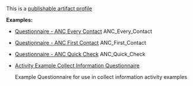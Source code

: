 This is a [publishable artifact profile](profiles.html#artifact-profiles)

**Examples:**

*   [Questionnaire - ANC Every Contact](Questionnaire-anc-every-contact.html) ANC\_Every\_Contact
*   [Questionnaire - ANC First Contact](Questionnaire-anc-first-contact.html) ANC\_First\_Contact
*   [Questionnaire - ANC Quick Check](Questionnaire-anc-quick-check.html) ANC\_Quick\_Check
*   [Activity Example Collect Information Questionnaire](Questionnaire-activity-example-collectinformation-questionnaire.html)

    Example Questionnaire for use in collect information activity examples